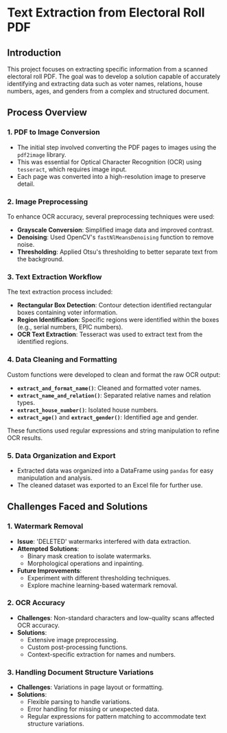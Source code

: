 # Text Extraction from Electoral Roll PDF

## Introduction
This project focuses on extracting specific information from a scanned electoral roll PDF. The goal was to develop a solution capable of accurately identifying and extracting data such as voter names, relations, house numbers, ages, and genders from a complex and structured document.

## Process Overview

### 1. PDF to Image Conversion
- The initial step involved converting the PDF pages to images using the `pdf2image` library.
- This was essential for Optical Character Recognition (OCR) using `tesseract`, which requires image input.
- Each page was converted into a high-resolution image to preserve detail.

### 2. Image Preprocessing
To enhance OCR accuracy, several preprocessing techniques were used:
- **Grayscale Conversion**: Simplified image data and improved contrast.
- **Denoising**: Used OpenCV's `fastNlMeansDenoising` function to remove noise.
- **Thresholding**: Applied Otsu's thresholding to better separate text from the background.

### 3. Text Extraction Workflow
The text extraction process included:
- **Rectangular Box Detection**: Contour detection identified rectangular boxes containing voter information.
- **Region Identification**: Specific regions were identified within the boxes (e.g., serial numbers, EPIC numbers).
- **OCR Text Extraction**: Tesseract was used to extract text from the identified regions.

### 4. Data Cleaning and Formatting
Custom functions were developed to clean and format the raw OCR output:
- **`extract_and_format_name()`**: Cleaned and formatted voter names.
- **`extract_name_and_relation()`**: Separated relative names and relation types.
- **`extract_house_number()`**: Isolated house numbers.
- **`extract_age()`** and **`extract_gender()`**: Identified age and gender.

These functions used regular expressions and string manipulation to refine OCR results.

### 5. Data Organization and Export
- Extracted data was organized into a DataFrame using `pandas` for easy manipulation and analysis.
- The cleaned dataset was exported to an Excel file for further use.

## Challenges Faced and Solutions

### 1. Watermark Removal
- **Issue**: 'DELETED' watermarks interfered with data extraction.
- **Attempted Solutions**:
  - Binary mask creation to isolate watermarks.
  - Morphological operations and inpainting.
- **Future Improvements**:
  - Experiment with different thresholding techniques.
  - Explore machine learning-based watermark removal.

### 2. OCR Accuracy
- **Challenges**: Non-standard characters and low-quality scans affected OCR accuracy.
- **Solutions**:
  - Extensive image preprocessing.
  - Custom post-processing functions.
  - Context-specific extraction for names and numbers.

### 3. Handling Document Structure Variations
- **Challenges**: Variations in page layout or formatting.
- **Solutions**:
  - Flexible parsing to handle variations.
  - Error handling for missing or unexpected data.
  - Regular expressions for pattern matching to accommodate text structure variations.
